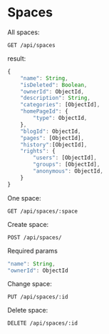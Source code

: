 # Spaces

All spaces:

```
GET /api/spaces
```
result:
```js
{
    "name": String,
    "isDeleted": Boolean,
    "ownerId": ObjectId,
    "description": String,
    "categories": [ObjectId],
    "homePageId": {
        "type": ObjectId,
    },
    "blogId": ObjectId,
    "pages": [ObjectId],
    "history":[ObjectId],
    "rights": {
        "users": [ObjectId],
        "groups": [ObjectId],
        "anonymous": ObjectId,
    }
}
```
One space:

```
GET /api/spaces/:space
```

Create space:

```
POST /api/spaces/
```
Required params
```js
"name": String,
"ownerId": ObjectId
```

Change space:

```
PUT /api/spaces/:id
```

Delete space:

```
DELETE /api/spaces/:id
```

